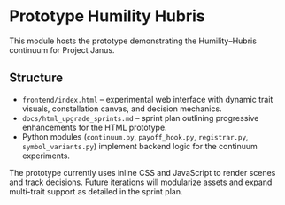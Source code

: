 # Prototype Humility Hubris

This module hosts the prototype demonstrating the Humility–Hubris continuum for Project Janus.

## Structure

- `frontend/index.html` – experimental web interface with dynamic trait visuals, constellation canvas, and decision mechanics.
- `docs/html_upgrade_sprints.md` – sprint plan outlining progressive enhancements for the HTML prototype.
- Python modules (`continuum.py`, `payoff_hook.py`, `registrar.py`, `symbol_variants.py`) implement backend logic for the continuum experiments.

The prototype currently uses inline CSS and JavaScript to render scenes and track decisions. Future iterations will modularize assets and expand multi-trait support as detailed in the sprint plan.
